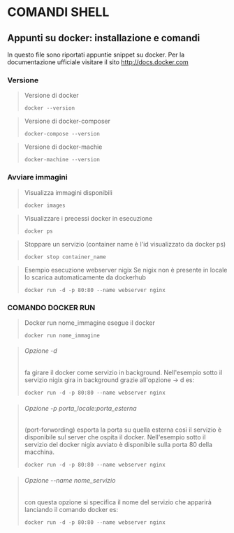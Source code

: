 
COMANDI SHELL
=============

Appunti su docker: installazione e comandi
------------------------------------------
In questo file sono riportati appuntie snippet su docker.
Per la documentazione ufficiale visitare il sito http://docs.docker.com



### Versione

> Versione di docker
> <PRE><CODE>docker --version</CODE></PRE> 

> Versione di docker-composer
> <PRE><CODE>docker-compose --version</CODE></PRE>  

> Versione di docker-machie	
> <PRE><CODE>docker-machine --version</CODE></PRE>


### Avviare immagini

> Visualizza immagini disponibili
> <PRE><CODE>docker images</CODE></PRE> 

> Visualizzare i precessi docker in esecuzione
> <PRE><CODE>docker ps </CODE></PRE>  

> Stoppare un servizio (container name è l'id visualizzato da docker ps)
> <PRE><CODE>docker stop container_name </CODE></PRE> 

> Esempio esecuzione webserver nigix 
> Se nigix non è presente in locale lo scarica automaticamente da dockerhub	
> <PRE><CODE>docker run -d -p 80:80 --name webserver nginx</CODE></PRE>

### COMANDO DOCKER RUN

> Docker run nome_immagine esegue il docker
> <PRE><CODE>docker run nome_immagine</CODE></PRE> 

> ###### *Opzione -d* 
> fa girare il docker come servizio in background.
> Nell'esempio sotto il servizio nigix gira in background grazie all'opzione -> d es:
> <PRE><CODE>docker run -d -p 80:80 --name webserver nginx</CODE></PRE>  

> ###### *Opzione -p porta_locale:porta_esterna*
> (port-forwording) esporta  la porta su quella esterna così
> il servizio è disponibile sul server che ospita il docker.
> Nell'esempio sotto il servizio del docker nigix avviato è disponibile
> sulla porta 80 della macchina.  	
> <PRE><CODE>docker run -d -p 80:80 --name webserver nginx</CODE></PRE> 

> ###### *Opzione --name nome_servizio* 
> con questa opzione si specifica il nome del servizio che apparirà lanciando
> il comando docker  es:
> <PRE><CODE>docker run -d -p 80:80 --name webserver nginx</CODE></PRE> 



	